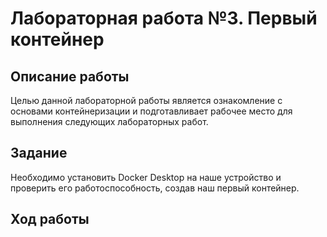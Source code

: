 # Лабораторная работа №3. Первый контейнер

## Описание работы
Целью данной лабораторной работы является ознакомление с основами контейнеризации и подготавливает рабочее место для выполнения следующих лабораторных работ.


## Задание
Необходимо установить Docker Desktop на наше устройство и проверить его работоспособность, создав наш первый контейнер.

## Ход работы


